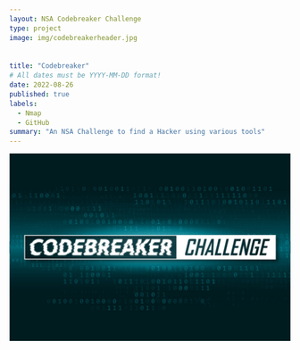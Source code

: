```yaml
---
layout: NSA Codebreaker Challenge
type: project
image: img/codebreakerheader.jpg


title: "Codebreaker"
# All dates must be YYYY-MM-DD format!
date: 2022-08-26
published: true
labels:
  - Nmap
  - GitHub
summary: "An NSA Challenge to find a Hacker using various tools"
---
```

<img class="img-fluid" src="../img/codebreakerheader.jpg
">



